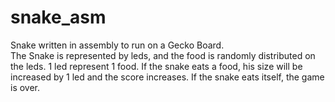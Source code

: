 # snake_asm

Snake written in assembly to run on a Gecko Board. \
The Snake is represented by leds, and the food is randomly distributed on the leds. 1 led represent 1 food. If the snake eats a food, his size will be increased by 1 led and the score increases. If the snake eats itself, the game is over.
